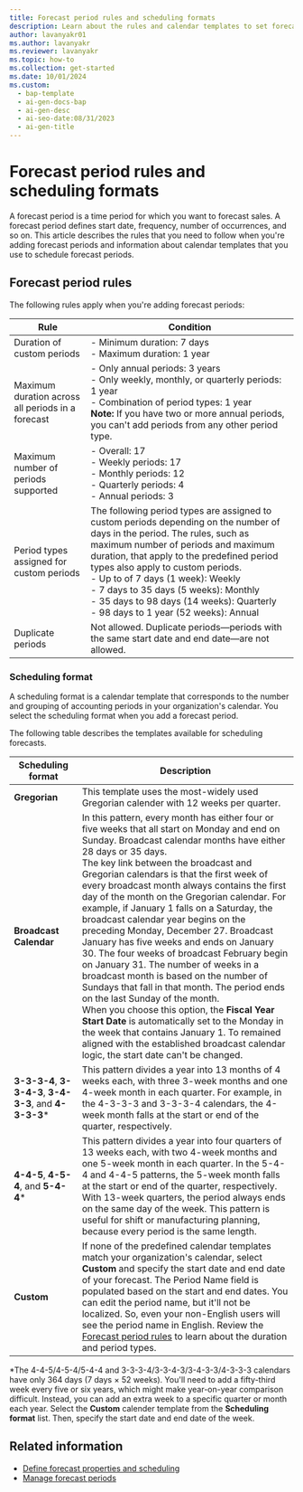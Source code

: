 ```yaml
---
title: Forecast period rules and scheduling formats
description: Learn about the rules and calendar templates to set forecast periods, including duration, number of occurrences and scheduling format.
author: lavanyakr01
ms.author: lavanyakr
ms.reviewer: lavanyakr
ms.topic: how-to
ms.collection: get-started
ms.date: 10/01/2024
ms.custom:
  - bap-template
  - ai-gen-docs-bap
  - ai-gen-desc
  - ai-seo-date:08/31/2023
  - ai-gen-title
---
```


# Forecast period rules and scheduling formats

A forecast period is a time period for which you want to forecast sales. A forecast period defines start date, frequency, number of occurrences, and so on. This article describes the rules that you need to follow when you're adding forecast periods and information about calendar templates that you use to schedule forecast periods.  

## Forecast period rules

The following rules apply when you're adding forecast periods:


|Rule  |Condition  |
|---------|---------|
|Duration of custom periods     |     - Minimum duration: 7 days <br> - Maximum duration: 1 year         |
|Maximum duration across all periods in a forecast     |      - Only annual periods: 3 years <br> - Only weekly, monthly, or quarterly periods: 1 year <br> - Combination of period types: 1 year  <br> **Note:** If you have two or more annual periods, you can't add periods from any other period type.      |
|Maximum number of periods supported     |     - Overall: 17 <br> - Weekly periods: 17 <br> - Monthly periods: 12 <br> - Quarterly periods: 4 <br> - Annual periods: 3         |
|Period types assigned for custom periods     |    The following period types are assigned to custom periods depending on the number of days in the period. The rules, such as maximum number of periods and maximum duration, that apply to the predefined period types also apply to custom periods. <br> - Up to of 7 days (1 week): Weekly <br> - 7 days to 35 days (5 weeks): Monthly <br> - 35 days to 98 days (14 weeks): Quarterly <br> - 98 days to 1 year (52 weeks): Annual |
|Duplicate periods | Not allowed. Duplicate periods&mdash;periods with the same start date and end date&mdash;are not allowed. |


### Scheduling format

A scheduling format is a calendar template that corresponds to the number and grouping of accounting periods in your organization's calendar. You select the scheduling format when you add a forecast period.

The following table describes the templates available for scheduling forecasts.

| Scheduling format | Description |
| --- | --- |
| **Gregorian** | This template uses the most-widely used Gregorian calender with 12 weeks per quarter.  |
| **Broadcast Calendar** | In this pattern, every month has either four or five weeks that all start on Monday and end on Sunday. Broadcast calendar months have either 28 days or 35 days.<br>The key link between the broadcast and Gregorian calendars is that the first week of every broadcast month always contains the first day of the month on the Gregorian calendar. For example, if January 1 falls on a Saturday, the broadcast calendar year begins on the preceding Monday, December 27. Broadcast January has five weeks and ends on January 30. The four weeks of broadcast February begin on January 31. The number of weeks in a broadcast month is based on the number of Sundays that fall in that month. The period ends on the last Sunday of the month.<br>When you choose this option, the **Fiscal Year Start Date** is automatically set to the Monday in the week that contains January 1. To remained aligned with the established broadcast calendar logic, the start date can't be changed. |
| **3-3-3-4**, **3-3-4-3**, **3-4-3-3**, and **4-3-3-3**\* | This pattern divides a year into 13 months of 4 weeks each, with three 3-week months and one 4-week month in each quarter. For example, in the 4-3-3-3 and 3-3-3-4 calendars, the 4-week month falls at the start or end of the quarter, respectively. |
| **4-4-5**, **4-5-4**, and **5-4-4**\* | This pattern divides a year into four quarters of 13 weeks each, with two 4-week months and one 5-week month in each quarter. In the 5-4-4 and 4-4-5 patterns, the 5-week month falls at the start or end of the quarter, respectively. With 13-week quarters, the period always ends on the same day of the week. This pattern is useful for shift or manufacturing planning, because every period is the same length. |
| **Custom** |  If none of the predefined calendar templates match your organization's calendar, select **Custom** and specify the start date and end date of your forecast. The Period Name field is populated based on the start and end dates. You can edit the period name, but it'll not be localized. So, even your non-English users will see the period name in English. Review the [Forecast period rules](#forecast-period-rules) to learn about the duration and period types. |

\*The 4-4-5/4-5-4/5-4-4 and 3-3-3-4/3-3-4-3/3-4-3-3/4-3-3-3 calendars have only 364 days (7 days &times; 52 weeks). You'll need to add a fifty-third week every five or six years, which might make year-on-year comparison difficult. Instead, you can add an extra week to a specific quarter or month each year. Select the **Custom** calender template from the **Scheduling format** list. Then, specify the start date and end date of the week.


## Related information

- [Define forecast properties and scheduling](define-general-properties-scheduling-forecast.md)  
- [Manage forecast periods](manage-forecast-periods.md)  
